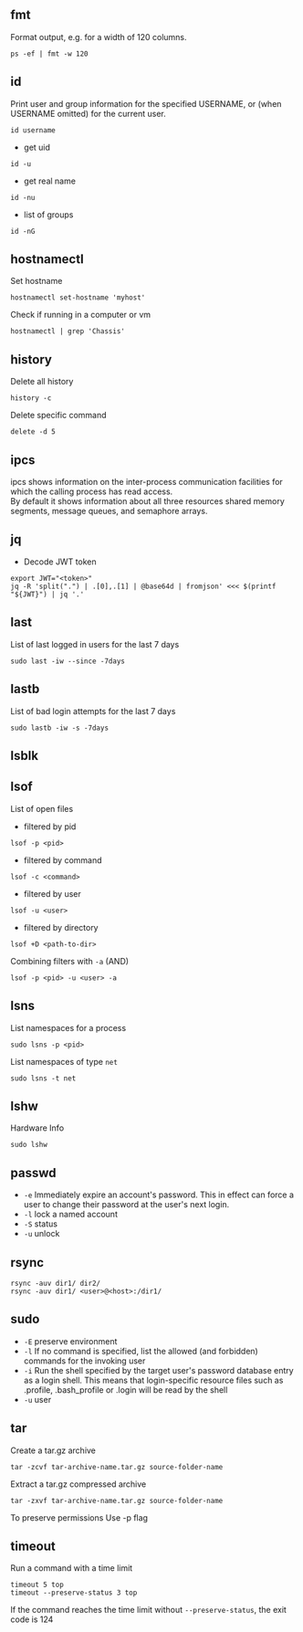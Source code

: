 ## fmt
Format output, e.g. for a width of 120 columns.
```
ps -ef | fmt -w 120
```
## id
Print user and group information for the specified USERNAME, or (when USERNAME omitted) for the current user.
```
id username
```
* get uid
```
id -u
```
* get real name
```
id -nu
```
* list of groups
```
id -nG
```

## hostnamectl
Set hostname
```
hostnamectl set-hostname 'myhost'
```

Check if running in a computer or vm
```
hostnamectl | grep 'Chassis'
```

## history
Delete all history
```
history -c
```
Delete specific command
```
delete -d 5
```

## ipcs
ipcs shows information on the inter-process communication facilities for which the calling process has read access.  
By default it  shows  information  about  all  three  resources shared memory segments, message queues, and semaphore arrays.

## jq
* Decode JWT token
```
export JWT="<token>"
jq -R 'split(".") | .[0],.[1] | @base64d | fromjson' <<< $(printf "${JWT}") | jq '.'
```

## last
List of last logged in users for the last 7 days
```
sudo last -iw --since -7days
```

## lastb
List of bad login attempts for the last 7 days
```
sudo lastb -iw -s -7days
```

## lsblk

## lsof
List of open files
* filtered by pid
```
lsof -p <pid>
```
* filtered by command
```
lsof -c <command>
```
* filtered by user
```
lsof -u <user>
```
* filtered by directory
```
lsof +D <path-to-dir>
```

Combining filters with `-a` (AND)
```
lsof -p <pid> -u <user> -a
```

## lsns
List namespaces for a process
```
sudo lsns -p <pid>
```
List namespaces of type `net`
```
sudo lsns -t net
```

## lshw
Hardware Info
```
sudo lshw
```

## passwd
* `-e` Immediately expire an account's password. This in effect can force a user to change their password at the user's next login.
* `-l` lock a named account
* `-S` status
* `-u` unlock

## rsync
```
rsync -auv dir1/ dir2/
rsync -auv dir1/ <user>@<host>:/dir1/
```

## sudo
* `-E` preserve environment
* `-l` If no command is specified, list the allowed (and forbidden) commands for the invoking user
* `-i`  Run the shell specified by the target user's password database entry as a login shell.  This means that login-specific resource files such as .profile, .bash_profile or .login will be read by the shell
* `-u` user

## tar
Create a tar.gz archive
```
tar -zcvf tar-archive-name.tar.gz source-folder-name
```
Extract a tar.gz compressed archive
```
tar -zxvf tar-archive-name.tar.gz source-folder-name
```
To preserve permissions
Use -p flag

## timeout
Run a command with a time limit
```
timeout 5 top
timeout --preserve-status 3 top
```
If the command reaches the time limit without `--preserve-status`, the exit code is 124